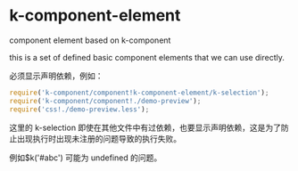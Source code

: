 # k-component-element
component element based on k-component

this is a set of defined basic component elements that we can use directly.

必须显示声明依赖，例如：
```javascript
require('k-component/component!k-component-element/k-selection');
require('k-component/component!./demo-preview');
require('css!./demo-preview.less');
```

这里的 k-selection 即使在其他文件中有过依赖，也要显示声明依赖，这是为了防止出现执行时出现未注册的问题导致的执行失败。

例如$k('#abc') 可能为 undefined 的问题。